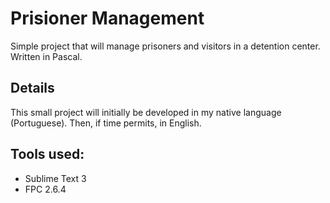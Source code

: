 # Prisioner Management
 Simple project that will manage prisoners and visitors in a detention center. Written in Pascal.


## Details
This small project will initially be developed in my native language (Portuguese). Then, if time permits, in English.

## Tools used:
- Sublime Text 3
- FPC 2.6.4


